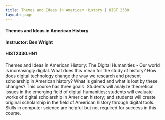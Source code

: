 ```yaml
---
title: Themes and Ideas in American History | HIST 2330
layout: page
---
```


#### Themes and Ideas in American History

#### Instructor: Ben Wright

#### HIST2330.HN1

Themes and Ideas in American History: The Digital Humanities - Our
world is increasingly digital. What does this mean for the study of
history? How does digital technology change the way we research and
present scholarship in American history? What is gained and what is
lost by these changes? This course has three goals: Students will
analyze theoretical issues in the emerging field of digital
humanities; students will evaluate works of digital scholarship in
American history; and students will create original scholarship in the
field of American history through digital tools. Skills in computer
science are helpful but not required for success in this course.
